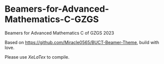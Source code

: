 # Beamers-for-Advanced-Mathematics-C-GZGS
Beamers for Advanced Mathematics C of GZGS 2023

Based on https://github.com/Miracle0565/BUCT-Beamer-Theme, build with love.

Please use *XeLaTex* to compile.
